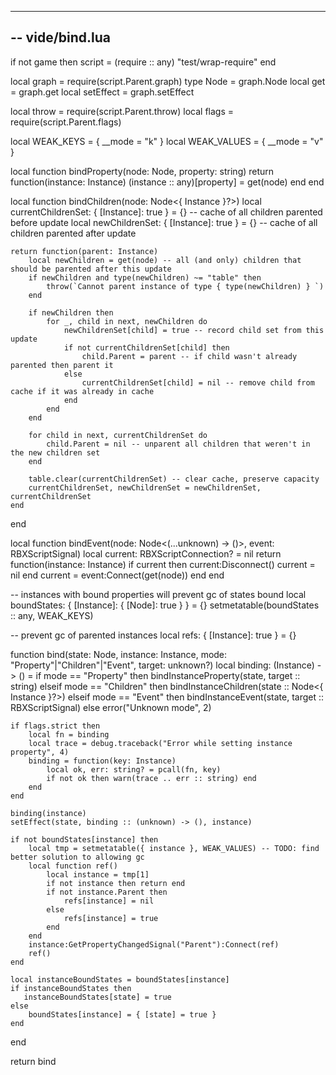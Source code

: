 --------------------------------------------------------------------------------------------------------------
-- vide/bind.lua
--------------------------------------------------------------------------------------------------------------

if not game then
    script = (require :: any) "test/wrap-require"
end

local graph = require(script.Parent.graph)
type Node<T> = graph.Node<T>
local get = graph.get
local setEffect = graph.setEffect

local throw = require(script.Parent.throw)
local flags = require(script.Parent.flags)

local WEAK_KEYS = { __mode = "k" }
local WEAK_VALUES = { __mode = "v" }

local function bindProperty(node: Node<unknown>, property: string)
    return function(instance: Instance)
        (instance :: any)[property] = get(node)
    end
end

local function bindChildren(node: Node<{ Instance }?>)
    local currentChildrenSet: { [Instance]: true } = {} -- cache of all children parented before update
    local newChildrenSet: { [Instance]: true } = {} -- cache of all children parented after update

    return function(parent: Instance)
        local newChildren = get(node) -- all (and only) children that should be parented after this update
        if newChildren and type(newChildren) ~= "table" then
            throw(`Cannot parent instance of type { type(newChildren) } `)
        end

        if newChildren then
            for _, child in next, newChildren do
                newChildrenSet[child] = true -- record child set from this update
                if not currentChildrenSet[child] then
                    child.Parent = parent -- if child wasn't already parented then parent it
                else 
                    currentChildrenSet[child] = nil -- remove child from cache if it was already in cache
                end
            end
        end

        for child in next, currentChildrenSet do
            child.Parent = nil -- unparent all children that weren't in the new children set
        end

        table.clear(currentChildrenSet) -- clear cache, preserve capacity
        currentChildrenSet, newChildrenSet = newChildrenSet, currentChildrenSet
    end
end

local function bindEvent(node: Node<(...unknown) -> ()>, event: RBXScriptSignal)
    local current: RBXScriptConnection? = nil
    return function(instance: Instance) 
        if current then
            current:Disconnect()
            current = nil
        end
        current = event:Connect(get(node))
    end
end

-- instances with bound properties will prevent gc of states bound
local boundStates: { [Instance]: { [Node<unknown>]: true } } = {}
setmetatable(boundStates :: any, WEAK_KEYS)

-- prevent gc of parented instances
local refs: { [Instance]: true } = {}

function bind(state: Node<any>, instance: Instance, mode: "Property"|"Children"|"Event", target: unknown?)
    local binding: (Instance) -> () = 
        if mode == "Property" then
            bindInstanceProperty(state, target :: string)
        elseif mode == "Children" then
            bindInstanceChildren(state :: Node<{ Instance }?>)
        elseif mode == "Event" then
            bindInstanceEvent(state, target :: RBXScriptSignal)
        else error("Unknown mode", 2)

    if flags.strict then
        local fn = binding
        local trace = debug.traceback("Error while setting instance property", 4)
        binding = function(key: Instance)
            local ok, err: string? = pcall(fn, key)
            if not ok then warn(trace .. err :: string) end
        end
    end

    binding(instance)
    setEffect(state, binding :: (unknown) -> (), instance)

    if not boundStates[instance] then
        local tmp = setmetatable({ instance }, WEAK_VALUES) -- TODO: find better solution to allowing gc
        local function ref()
            local instance = tmp[1]
            if not instance then return end
            if not instance.Parent then
                refs[instance] = nil
            else
                refs[instance] = true
            end
        end
        instance:GetPropertyChangedSignal("Parent"):Connect(ref)
        ref()
    end

    local instanceBoundStates = boundStates[instance]
    if instanceBoundStates then
       instanceBoundStates[state] = true
    else
        boundStates[instance] = { [state] = true }
    end
end

return bind
